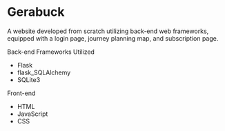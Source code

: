 # Gerabuck

A website developed from scratch utilizing back-end web frameworks, equipped with a login page, journey planning map, and subscription page.

Back-end Frameworks Utilized
- Flask
- flask_SQLAlchemy
- SQLite3

Front-end
- HTML
- JavaScript
- CSS
